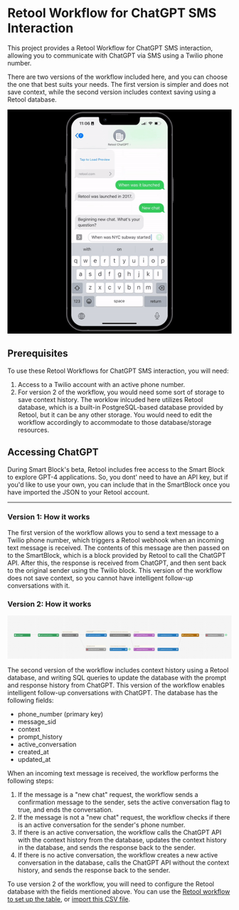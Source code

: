 # Retool Workflow for ChatGPT SMS Interaction

This project provides a Retool Workflow for ChatGPT SMS interaction, allowing you to communicate with ChatGPT via SMS using a Twilio phone number. 

There are two versions of the workflow included here, and you can choose the one that best suits your needs. The first version is simpler and does not save context, while the second version includes context saving using a Retool database.

![Alt text](/assets/retool_workflow_chatgpt_demo.gif)

## Prerequisites

To use these Retool Workflows for ChatGPT SMS interaction, you will need:

1. Access to a Twilio account with an active phone number.
2. For version 2 of the workflow, you would need some sort of storage to save context history. The worklow inlcuded here utilizes Retool database, which is a built-in PostgreSQL-based database provided by Retool, but it can be any other storage. You would need to edit the workflow accordingly to accommodate to those database/storage resources.

## Accessing ChatGPT 
During Smart Block's beta, Retool includes free access to the Smart Block to explore GPT-4 applications. So, you dont' need to have an API key, but if you'd like to use your own, you can include that in the SmartBlock once you have imported the JSON to your Retool account.

---

### Version 1: How it works

The first version of the workflow allows you to send a text message to a Twilio phone number, which triggers a Retool webhook when an incoming text message is received. The contents of this message are then passed on to the SmartBlock, which is a block provided by Retool to call the ChatGPT API. After this, the response is received from ChatGPT, and then sent back to the original sender using the Twilio block. This version of the workflow does not save context, so you cannot have intelligent follow-up conversations with it.

### Version 2: How it works

![Alt text](/assets/workflow_canvas.png)

The second version of the workflow includes context history using a Retool database, and writing SQL queries to update the database with the prompt and response history from ChatGPT. This version of the workflow enables intelligent follow-up conversations with ChatGPT. The database has the following fields:

- phone_number (primary key)
- message_sid
- context
- prompt_history
- active_conversation
- created_at
- updated_at

When an incoming text message is received, the workflow performs the following steps:

1. If the message is a "new chat" request, the workflow sends a confirmation message to the sender, sets the active conversation flag to true, and ends the conversation.
2. If the message is not a "new chat" request, the workflow checks if there is an active conversation for the sender's phone number.
3. If there is an active conversation, the workflow calls the ChatGPT API with the context history from the database, updates the context history in the database, and sends the response back to the sender.
4. If there is no active conversation, the workflow creates a new active conversation in the database, calls the ChatGPT API without the context history, and sends the response back to the sender.

To use version 2 of the workflow, you will need to configure the Retool database with the fields mentioned above. You can use the [Retool workflow to set up the table](https://retool.com/template/create-table-in-database/), or [import this CSV file](https://github.com/retoolhq/chatgpt-sms-interaction/blob/main/retool_database_fields.csv).

